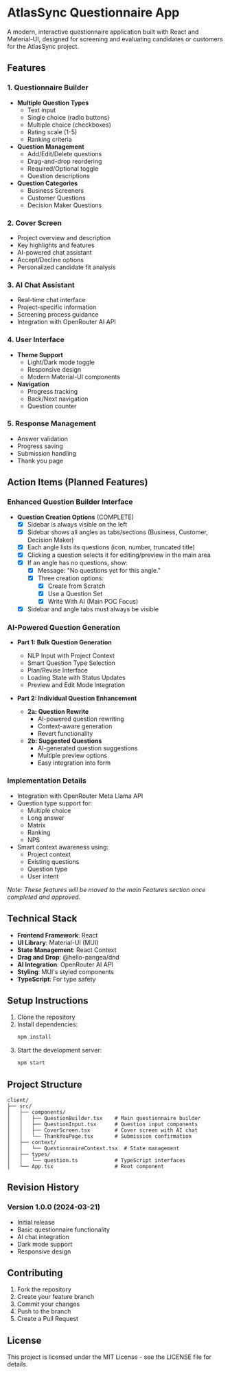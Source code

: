 # AtlasSync Questionnaire App

A modern, interactive questionnaire application built with React and Material-UI, designed for screening and evaluating candidates or customers for the AtlasSync project.

## Features

### 1. Questionnaire Builder
- **Multiple Question Types**
  - Text input
  - Single choice (radio buttons)
  - Multiple choice (checkboxes)
  - Rating scale (1-5)
  - Ranking criteria
- **Question Management**
  - Add/Edit/Delete questions
  - Drag-and-drop reordering
  - Required/Optional toggle
  - Question descriptions
- **Question Categories**
  - Business Screeners
  - Customer Questions
  - Decision Maker Questions

### 2. Cover Screen
- Project overview and description
- Key highlights and features
- AI-powered chat assistant
- Accept/Decline options
- Personalized candidate fit analysis

### 3. AI Chat Assistant
- Real-time chat interface
- Project-specific information
- Screening process guidance
- Integration with OpenRouter AI API

### 4. User Interface
- **Theme Support**
  - Light/Dark mode toggle
  - Responsive design
  - Modern Material-UI components
- **Navigation**
  - Progress tracking
  - Back/Next navigation
  - Question counter

### 5. Response Management
- Answer validation
- Progress saving
- Submission handling
- Thank you page

## Action Items (Planned Features)

### Enhanced Question Builder Interface
- **Question Creation Options** (COMPLETE)
  - [x] Sidebar is always visible on the left
  - [x] Sidebar shows all angles as tabs/sections (Business, Customer, Decision Maker)
  - [x] Each angle lists its questions (icon, number, truncated title)
  - [x] Clicking a question selects it for editing/preview in the main area
  - [x] If an angle has no questions, show:
    - [x] Message: "No questions yet for this angle."
    - [x] Three creation options:
      - [x] Create from Scratch
      - [x] Use a Question Set
      - [x] Write With AI (Main POC Focus)
  - [x] Sidebar and angle tabs must always be visible

### AI-Powered Question Generation
- **Part 1: Bulk Question Generation**
  - NLP Input with Project Context
  - Smart Question Type Selection
  - Plan/Revise Interface
  - Loading State with Status Updates
  - Preview and Edit Mode Integration

- **Part 2: Individual Question Enhancement**
  - **2a: Question Rewrite**
    - AI-powered question rewriting
    - Context-aware generation
    - Revert functionality
  - **2b: Suggested Questions**
    - AI-generated question suggestions
    - Multiple preview options
    - Easy integration into form

### Implementation Details
- Integration with OpenRouter Meta Llama API
- Question type support for:
  - Multiple choice
  - Long answer
  - Matrix
  - Ranking
  - NPS
- Smart context awareness using:
  - Project context
  - Existing questions
  - Question type
  - User intent

*Note: These features will be moved to the main Features section once completed and approved.*

## Technical Stack

- **Frontend Framework**: React
- **UI Library**: Material-UI (MUI)
- **State Management**: React Context
- **Drag and Drop**: @hello-pangea/dnd
- **AI Integration**: OpenRouter AI API
- **Styling**: MUI's styled components
- **TypeScript**: For type safety

## Setup Instructions

1. Clone the repository
2. Install dependencies:
   ```bash
   npm install
   ```
3. Start the development server:
   ```bash
   npm start
   ```

## Project Structure

```
client/
├── src/
│   ├── components/
│   │   ├── QuestionBuilder.tsx    # Main questionnaire builder
│   │   ├── QuestionInput.tsx      # Question input components
│   │   ├── CoverScreen.tsx        # Cover screen with AI chat
│   │   └── ThankYouPage.tsx       # Submission confirmation
│   ├── context/
│   │   └── QuestionnaireContext.tsx  # State management
│   ├── types/
│   │   └── question.ts            # TypeScript interfaces
│   └── App.tsx                    # Root component
```

## Revision History

### Version 1.0.0 (2024-03-21)
- Initial release
- Basic questionnaire functionality
- AI chat integration
- Dark mode support
- Responsive design

## Contributing

1. Fork the repository
2. Create your feature branch
3. Commit your changes
4. Push to the branch
5. Create a Pull Request

## License

This project is licensed under the MIT License - see the LICENSE file for details.
